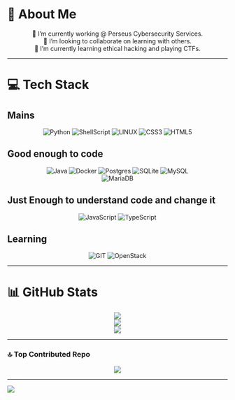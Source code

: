 # 💫 About Me


<div align="center">
🔭 I’m currently working @ Perseus Cybersecurity Services.
<br>👯 I’m looking to collaborate on learning with others.
<br>🌱 I’m currently learning ethical hacking and playing CTFs.
</div>

___

# 💻 Tech Stack

## Mains


<div align="center">

![Python](https://img.shields.io/badge/python-3670A0?style=for-the-badge&logo=python&logoColor=ffdd54)
![ShellScript](https://img.shields.io/badge/shell_script-%23121011.svg?style=for-the-badge&logo=gnu-bash&logoColor=white)
![LINUX](https://img.shields.io/badge/Linux-FCC624?style=for-the-badge&logo=linux&logoColor=black)
![CSS3](https://img.shields.io/badge/css3-%231572B6.svg?style=for-the-badge&logo=css3&logoColor=white)
![HTML5](https://img.shields.io/badge/html5-%23E34F26.svg?style=for-the-badge&logo=html5&logoColor=white)

</div>

## Good enough to code

<div align="center">

![Java](https://img.shields.io/badge/java-%23ED8B00.svg?style=for-the-badge&logo=java&logoColor=white)
![Docker](https://img.shields.io/badge/docker-%230db7ed.svg?style=for-the-badge&logo=docker&logoColor=white) 
![Postgres](https://img.shields.io/badge/postgres-%23316192.svg?style=for-the-badge&logo=postgresql&logoColor=white) 
![SQLite](https://img.shields.io/badge/sqlite-%2307405e.svg?style=for-the-badge&logo=sqlite&logoColor=white)
![MySQL](https://img.shields.io/badge/mysql-%2300f.svg?style=for-the-badge&logo=mysql&logoColor=white)  
![MariaDB](https://img.shields.io/badge/MariaDB-003545?style=for-the-badge&logo=mariadb&logoColor=white)

</div>


## Just Enough to understand code and change it

<div align="center">

![JavaScript](https://img.shields.io/badge/javascript-%23323330.svg?style=for-the-badge&logo=javascript&logoColor=%23F7DF1E)
![TypeScript](https://img.shields.io/badge/typescript-%23007ACC.svg?style=for-the-badge&logo=typescript&logoColor=white) 
 
 

</div>

## Learning

<div align="center">

![GIT](https://img.shields.io/badge/Git-fc6d26?style=for-the-badge&logo=git&logoColor=white) 
![OpenStack](https://img.shields.io/badge/Openstack-%23f01742.svg?style=for-the-badge&logo=openstack&logoColor=white)

</div>

___
# 📊 GitHub Stats


<div align="center">

![](https://github-readme-stats.vercel.app/api?username=PatxaSec&theme=midnight-purple&hide_border=false&include_all_commits=false&count_private=false)<br/>
![](https://github-readme-streak-stats.herokuapp.com/?user=PatxaSec&theme=midnight-purple&hide_border=false)<br/>
![](https://github-readme-stats.vercel.app/api/top-langs/?username=PatxaSec&theme=midnight-purple&hide_border=false&include_all_commits=false&count_private=false&layout=compact)

</div>

___

### 🔝 Top Contributed Repo

<div align="center">

![](https://github-contributor-stats.vercel.app/api?username=PatxaSec&limit=5&theme=dark&combine_all_yearly_contributions=true)

</div>

---

[![](https://visitcount.itsvg.in/api?id=PatxaSec&icon=0&color=11)](https://visitcount.itsvg.in)

</div>

